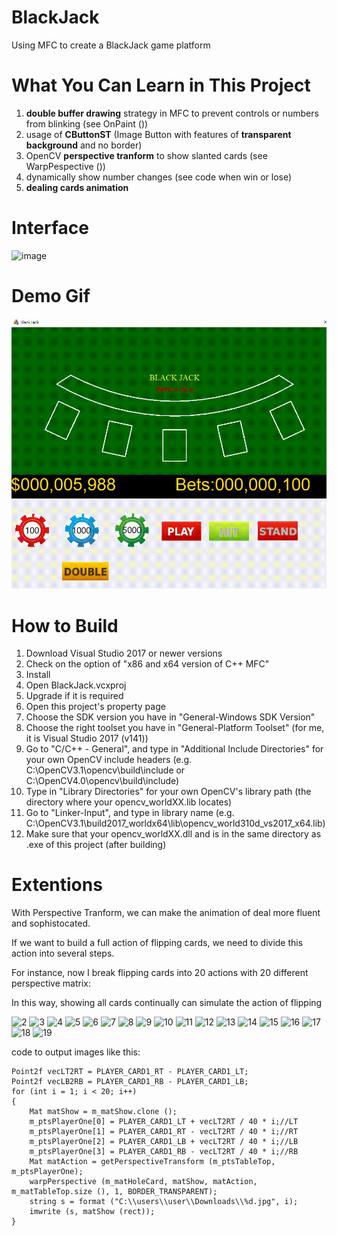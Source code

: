 # BlackJack
Using MFC to create a BlackJack game platform

# What You Can Learn in This Project
1. **double buffer drawing** strategy in MFC to prevent controls or numbers from blinking (see OnPaint ())
2. usage of **CButtonST** (Image Button with features of **transparent background** and no border) 
3. OpenCV **perspective tranform** to show slanted cards (see WarpPespective ())
4. dynamically show number changes (see code when win or lose)
5. **dealing cards animation**

# Interface
![image](https://user-images.githubusercontent.com/104763587/188288051-1a41785f-8329-4320-9ca6-277cc1948388.png)

# Demo Gif
![image](https://github.com/DennisLiu1993/BlackJack/blob/main/BlackJack/BlackJack.gif)

# How to Build
1.	Download Visual Studio 2017 or newer versions
2.	Check on the option of "x86 and x64 version of C++ MFC"
3.	Install
4.	Open BlackJack.vcxproj
5.	Upgrade if it is required
6.	Open this project's property page
7.	Choose the SDK version you have in "General-Windows SDK Version"
8.	Choose the right toolset you have in "General-Platform Toolset" (for me, it is Visual Studio 2017 (v141))
9.	Go to "C/C++ - General", and type in "Additional Include Directories" for your own OpenCV include headers (e.g. C:\OpenCV3.1\opencv\build\include or C:\OpenCV4.0\opencv\build\include)
11.	Type in "Library Directories" for your own OpenCV's library path (the directory where your opencv_worldXX.lib locates)
12.	Go to "Linker-Input", and type in library name (e.g. C:\OpenCV3.1\build2017_worldx64\lib\opencv_world310d_vs2017_x64.lib)
13.	Make sure that your opencv_worldXX.dll and is in the same directory as .exe of this project (after building)

# Extentions
With Perspective Tranform, we can make the animation of deal more fluent and sophistocated.

If we want to build a full action of flipping cards, we need to divide this action into several steps.

For instance, now I break flipping cards into 20 actions with 20 different perspective matrix:

In this way, showing all cards continually can simulate the action of flipping

![2](https://user-images.githubusercontent.com/104763587/188575917-806237ab-1918-4f6d-b32d-9834fbcf6663.jpg)
![3](https://user-images.githubusercontent.com/104763587/188575931-00db9670-9c5b-4729-9e52-c25a78f3c66a.jpg)
![4](https://user-images.githubusercontent.com/104763587/188575933-2f38e80f-93f1-47ce-b647-eda11ca15c5a.jpg)
![5](https://user-images.githubusercontent.com/104763587/188575935-768acafc-80da-4b40-9170-90207f42df79.jpg)
![6](https://user-images.githubusercontent.com/104763587/188575938-21c20297-5794-47b0-afde-7a3ca9578f23.jpg)
![7](https://user-images.githubusercontent.com/104763587/188575941-0ba6d4c4-878b-46ff-9787-0af49ab9798c.jpg)
![8](https://user-images.githubusercontent.com/104763587/188575946-f83b76e9-30fe-4042-b4c3-6ce0294fb503.jpg)
![9](https://user-images.githubusercontent.com/104763587/188575949-2068043c-8de0-488f-ac38-976a2222c869.jpg)
![10](https://user-images.githubusercontent.com/104763587/188575950-a8302702-ccef-4165-9a12-b958db2a1e8e.jpg)
![11](https://user-images.githubusercontent.com/104763587/188575954-f5a280b9-7c5b-406d-8e16-dccd10ae2c89.jpg)
![12](https://user-images.githubusercontent.com/104763587/188575957-d6e3c397-b6c8-4ab4-8309-70e47b945731.jpg)
![13](https://user-images.githubusercontent.com/104763587/188575958-c802ad1c-7fec-4e5c-9be8-0a7b0c7b2935.jpg)
![14](https://user-images.githubusercontent.com/104763587/188575959-7d224321-7d85-4a44-81f8-d29363e1cb51.jpg)
![15](https://user-images.githubusercontent.com/104763587/188575960-527780cd-ebda-4894-864d-272248e6160c.jpg)
![16](https://user-images.githubusercontent.com/104763587/188575965-4bfd50f9-78b9-414c-8b61-b63acb559552.jpg)
![17](https://user-images.githubusercontent.com/104763587/188575969-f789481f-eebf-463d-bd32-12d58c762180.jpg)
![18](https://user-images.githubusercontent.com/104763587/188575973-0d93cfe8-c8bb-454d-88e8-fe7f75df4cfc.jpg)
![19](https://user-images.githubusercontent.com/104763587/188575976-ba97626a-dda2-4e39-a35a-0b0e13a1bd6c.jpg)

code to output images like this:

```
Point2f vecLT2RT = PLAYER_CARD1_RT - PLAYER_CARD1_LT;
Point2f vecLB2RB = PLAYER_CARD1_RB - PLAYER_CARD1_LB;
for (int i = 1; i < 20; i++)
{
	Mat matShow = m_matShow.clone ();
	m_ptsPlayerOne[0] = PLAYER_CARD1_LT + vecLT2RT / 40 * i;//LT
	m_ptsPlayerOne[1] = PLAYER_CARD1_RT - vecLT2RT / 40 * i;//RT
	m_ptsPlayerOne[2] = PLAYER_CARD1_LB + vecLT2RT / 40 * i;//LB
	m_ptsPlayerOne[3] = PLAYER_CARD1_RB - vecLT2RT / 40 * i;//RB
	Mat matAction = getPerspectiveTransform (m_ptsTableTop, m_ptsPlayerOne);
	warpPerspective (m_matHoleCard, matShow, matAction, m_matTableTop.size (), 1, BORDER_TRANSPARENT);
	string s = format ("C:\\users\\user\\Downloads\\%d.jpg", i);
	imwrite (s, matShow (rect));
}
```
